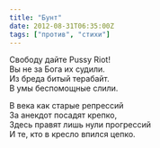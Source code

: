 ```yaml
---
title: "Бунт"
date: 2012-08-31T06:35:00Z
tags: ["против", "стихи"]
---
```


Свободу дайте Pussy Riot!  
Вы не за Бога их судили.  
Из бреда битый терабайт.  
В умы беспомощные слили.

В века как старые репрессий  
За анекдот посадят крепко,  
Здесь правят лишь нули прогрессий  
И те, кто в кресло впился цепко.  
